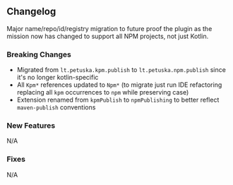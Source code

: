 ## Changelog
Major name/repo/id/registry migration to future proof the plugin 
as the mission now has changed to support all NPM projects, not just Kotlin.

### Breaking Changes
* Migrated from `lt.petuska.kpm.publish` to `lt.petuska.npm.publish` since it's no longer kotlin-specific
* All `Kpm*` references updated to `Npm*` (to migrate just run IDE refactoring replacing 
  all `kpm` occurrences to `npm` while preserving case)
* Extension renamed from `kpmPublish` to `npmPublishing` to better reflect `maven-publish` conventions

### New Features
N/A

### Fixes
N/A
